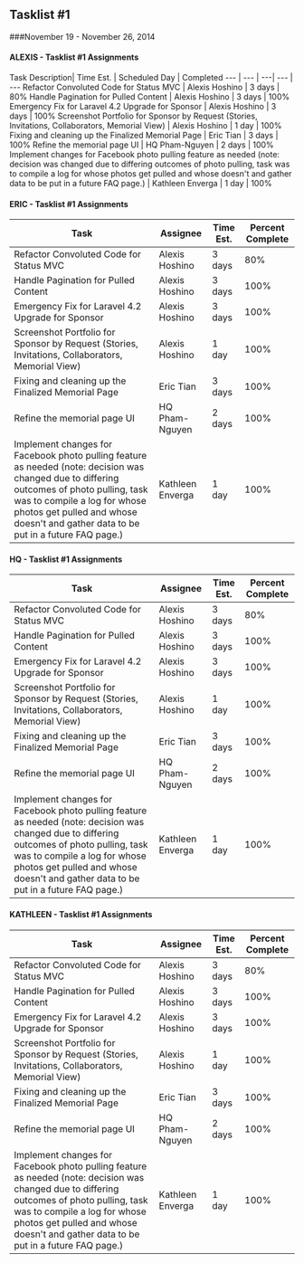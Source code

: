 ## Tasklist #1
###November 19 - November 26, 2014

#### ALEXIS - Tasklist #1 Assignments
Task Description| Time Est. | Scheduled Day | Completed
---   | ---   | ---| --- | ---
Refactor Convoluted Code for Status MVC | Alexis Hoshino | 3 days | 80%
Handle Pagination for Pulled Content | Alexis Hoshino | 3 days | 100%
Emergency Fix for Laravel 4.2 Upgrade for Sponsor | Alexis Hoshino | 3 days | 100%
Screenshot Portfolio for Sponsor by Request (Stories, Invitations, Collaborators, Memorial View) | Alexis Hoshino | 1 day | 100%
Fixing and cleaning up the Finalized Memorial Page | Eric Tian | 3 days | 100%
Refine the memorial page UI | HQ Pham-Nguyen | 2 days | 100%
Implement changes for Facebook photo pulling feature as needed (note: decision was changed due to differing outcomes of photo pulling, task was to compile a log for whose photos get pulled and whose doesn't and gather data to be put in a future FAQ page.) | Kathleen Enverga | 1 day | 100%

#### ERIC - Tasklist #1 Assignments
Task | Assignee | Time Est. | Percent Complete
---   | ---   | ---| ---
Refactor Convoluted Code for Status MVC | Alexis Hoshino | 3 days | 80%
Handle Pagination for Pulled Content | Alexis Hoshino | 3 days | 100%
Emergency Fix for Laravel 4.2 Upgrade for Sponsor | Alexis Hoshino | 3 days | 100%
Screenshot Portfolio for Sponsor by Request (Stories, Invitations, Collaborators, Memorial View) | Alexis Hoshino | 1 day | 100%
Fixing and cleaning up the Finalized Memorial Page | Eric Tian | 3 days | 100%
Refine the memorial page UI | HQ Pham-Nguyen | 2 days | 100%
Implement changes for Facebook photo pulling feature as needed (note: decision was changed due to differing outcomes of photo pulling, task was to compile a log for whose photos get pulled and whose doesn't and gather data to be put in a future FAQ page.) | Kathleen Enverga | 1 day | 100%


#### HQ - Tasklist #1 Assignments
Task | Assignee | Time Est. | Percent Complete
---   | ---   | ---| ---
Refactor Convoluted Code for Status MVC | Alexis Hoshino | 3 days | 80%
Handle Pagination for Pulled Content | Alexis Hoshino | 3 days | 100%
Emergency Fix for Laravel 4.2 Upgrade for Sponsor | Alexis Hoshino | 3 days | 100%
Screenshot Portfolio for Sponsor by Request (Stories, Invitations, Collaborators, Memorial View) | Alexis Hoshino | 1 day | 100%
Fixing and cleaning up the Finalized Memorial Page | Eric Tian | 3 days | 100%
Refine the memorial page UI | HQ Pham-Nguyen | 2 days | 100%
Implement changes for Facebook photo pulling feature as needed (note: decision was changed due to differing outcomes of photo pulling, task was to compile a log for whose photos get pulled and whose doesn't and gather data to be put in a future FAQ page.) | Kathleen Enverga | 1 day | 100%


#### KATHLEEN - Tasklist #1 Assignments
Task | Assignee | Time Est. | Percent Complete
---   | ---   | ---| ---
Refactor Convoluted Code for Status MVC | Alexis Hoshino | 3 days | 80%
Handle Pagination for Pulled Content | Alexis Hoshino | 3 days | 100%
Emergency Fix for Laravel 4.2 Upgrade for Sponsor | Alexis Hoshino | 3 days | 100%
Screenshot Portfolio for Sponsor by Request (Stories, Invitations, Collaborators, Memorial View) | Alexis Hoshino | 1 day | 100%
Fixing and cleaning up the Finalized Memorial Page | Eric Tian | 3 days | 100%
Refine the memorial page UI | HQ Pham-Nguyen | 2 days | 100%
Implement changes for Facebook photo pulling feature as needed (note: decision was changed due to differing outcomes of photo pulling, task was to compile a log for whose photos get pulled and whose doesn't and gather data to be put in a future FAQ page.) | Kathleen Enverga | 1 day | 100%

